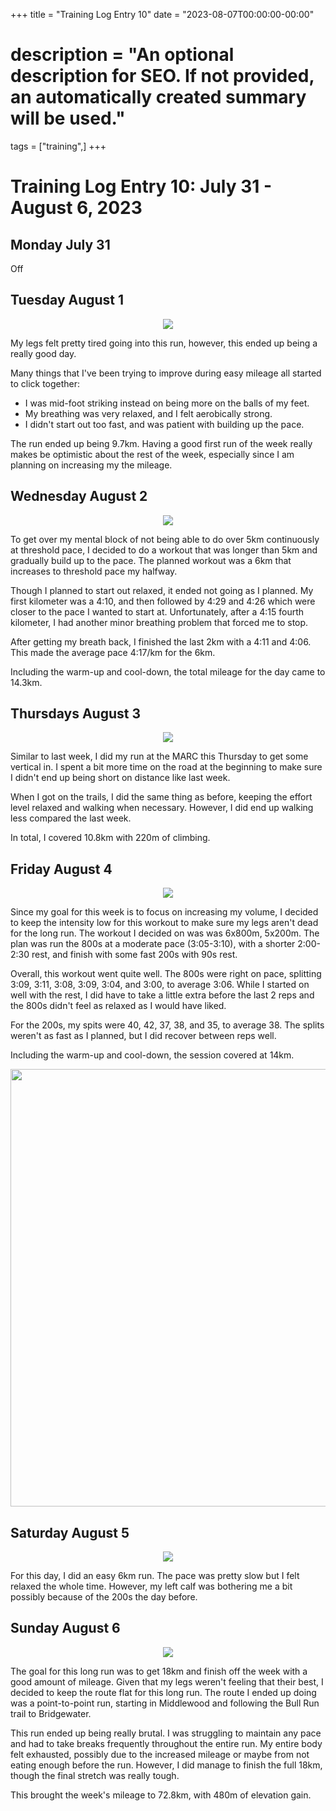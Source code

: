 +++
title = "Training Log Entry 10"
date = "2023-08-07T00:00:00-00:00"
# description = "An optional description for SEO. If not provided, an automatically created summary will be used."
tags = ["training",]
+++


# Training Log Entry 10:  July 31 - August 6, 2023

## Monday July 31

Off

## Tuesday August 1

<div style="text-align:center"><img src="/images/posts/training/2023/10/1.png.webp" /></div>

My legs felt pretty tired going into this run, however, this ended up being a really good day.

Many things that I've been trying to improve during easy mileage all started to click together:

- I was mid-foot striking instead on being more on the balls of my feet.
- My breathing was very relaxed, and I felt aerobically strong.
- I didn't start out too fast, and was patient with building up the pace.

The run ended up being 9.7km.
Having a good first run of the week really makes be optimistic about the rest of the week, especially since I am planning on increasing my the mileage.

## Wednesday August 2

<div style="text-align:center"><img src="/images/posts/training/2023/10/2.png.webp" /></div>

To get over my mental block of not being able to do over 5km continuously at threshold pace, I decided to do a workout that was longer than 5km and gradually build up to the pace.
The planned workout was a 6km that increases to threshold pace my halfway.

Though I planned to start out relaxed, it ended not going as I planned.
My first kilometer was a 4:10, and then followed by 4:29 and 4:26 which were closer to the pace I wanted to start at.
Unfortunately, after a 4:15 fourth kilometer, I had another minor breathing problem that forced me to stop.

After getting my breath back, I finished the last 2km with a 4:11 and 4:06.
This made the average pace 4:17/km for the 6km.

Including the warm-up and cool-down, the total mileage for the day came to 14.3km.

## Thursdays August 3

<div style="text-align:center"><img src="/images/posts/training/2023/10/3.png.webp" /></div>

Similar to last week, I did my run at the MARC this Thursday to get some vertical in.
I spent a bit more time on the road at the beginning to make sure I didn't end up being short on distance like last week.

When I got on the trails, I did the same thing as before, keeping the effort level relaxed and walking when necessary.
However, I did end up walking less compared the last week.

In total, I covered 10.8km with 220m of climbing. 

## Friday August 4

<div style="text-align:center"><img src="/images/posts/training/2023/10/4.png.webp" /></div>

Since my goal for this week is to focus on increasing my volume, I decided to keep the intensity low for this workout to make sure my legs aren't dead for the long run.
The workout I decided on was was 6x800m, 5x200m.
The plan was run the 800s at a moderate pace (3:05-3:10), with a shorter 2:00-2:30 rest, and finish with some fast 200s with 90s rest.

Overall, this workout went quite well.
The 800s were right on pace, splitting 3:09, 3:11, 3:08, 3:09, 3:04, and 3:00, to average 3:06.
While I started on well with the rest, I did have to take a little extra before the last 2 reps and the 800s didn't feel as relaxed as I would have liked.

For the 200s, my spits were 40, 42, 37, 38, and 35, to average 38.
The splits weren't as fast as I planned, but I did recover between reps well.

Including the warm-up and cool-down, the session covered at 14km.

<div style="text-align:center"><img src="/images/gallery/2023/28.jpg.webp" height="700"></div>

## Saturday August 5

<div style="text-align:center"><img src="/images/posts/training/2023/10/5.png.webp" /></div>

For this day, I did an easy 6km run.
The pace was pretty slow but I felt relaxed the whole time.
However, my left calf was bothering me a bit possibly because of the 200s the day before.

## Sunday August 6

<div style="text-align:center"><img src="/images/posts/training/2023/10/6.png.webp" /></div>

The goal for this long run was to get 18km and finish off the week with a good amount of mileage.
Given that my legs weren't feeling that their best, I decided to keep the route flat for this long run.
The route I ended up doing was a point-to-point run, starting in Middlewood and following the Bull Run trail to Bridgewater.

This run ended up being really brutal.
I was struggling to maintain any pace and had to take breaks frequently throughout the entire run.
My entire body felt exhausted, possibly due to the increased mileage or maybe from not eating enough before the run.
However, I did manage to finish the full 18km, though the final stretch was really tough.

This brought the week's mileage to 72.8km, with 480m of elevation gain.
